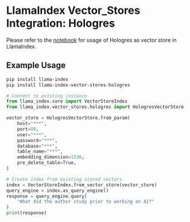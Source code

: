 # LlamaIndex Vector_Stores Integration: Hologres

Please refer to the [notebook](../../../docs/examples/vector_stores/HologresDemo.ipynb) for usage of Hologres as vector store in LlamaIndex.

## Example Usage

```sh
pip install llama-index
pip install llama-index-vector-stores-hologres
```

```python
# Connect to existing instance
from llama_index.core import VectorStoreIndex
from llama_index.vector_stores.hologres import HologresVectorStore

vector_store = HologresVectorStore.from_param(
    host="***",
    port=80,
    user="***",
    password="***",
    database="***",
    table_name="***",
    embedding_dimension=1536,
    pre_delete_table=True,
)

# Create index from existing stored vectors
index = VectorStoreIndex.from_vector_store(vector_store)
query_engine = index.as_query_engine()
response = query_engine.query(
    "What did the author study prior to working on AI?"
)
print(response)
```
